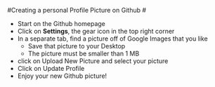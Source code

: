 #Creating a personal Profile Picture on Github #

- Start on the Github homepage
- Click on **Settings**, the gear icon in the top right corner
- In a separate tab, find a picture off of Google Images that you like
     - Save that picture to your Desktop
     - The picture must be smaller than 1 MB
- click on Upload New Picture and select your picture
- Click on Update Profile
- Enjoy your new Github picture!
